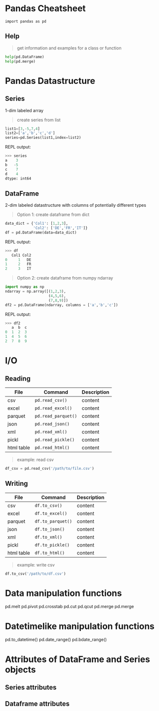 # Pandas Cheatsheet

```
import pandas as pd
``` 

## Help

> get information and examples for a class or function

```python
help(pd.DataFrame)
help(pd.merge)
```

# Pandas Datastructure
## Series
1-dim labeled array
> create series from list 
```python
list1=[3,-5,7,4]
list2=['a','b','c','d']
series=pd.Series(list1,index=list2)
``` 
REPL output:
```python
>>> series
a    3
b   -5
c    7
d    4
dtype: int64 
``` 

## DataFrame
2-dim labeled datastructure with columns of potentially different types

> Option 1: create dataframe from dict
```python
data_dict = {'Col1': [1,2,3],
             'Col2': ['DE','FR','IT']}
df = pd.DataFrame(data=data_dict) 
``` 

REPL output:
```python
>>> df
   Col1 Col2
0     1   DE
1     2   FR
2     3   IT
```

> Option 2: create dataframe from numpy ndarray
```python
import numpy as np
ndarray = np.array([(1,2,3),
                    (4,5,6),
                    (7,8,9)])
df2 = pd.DataFrame(ndarray, columns = ['a','b','c']) 
``` 

REPL output:
```python
>>> df2
   a  b  c
0  1  2  3
1  4  5  6
2  7  8  9
```

# I/O

## Reading

| File | Command | Description |
| --- | --- | --- |
| csv | `pd.read_csv()` | content |
| excel | `pd.read_excel()` | content |
| parquet | `pd.read_parquet()` | content |
| json | `pd.read_json()` | content |
| xml | `pd.read_xml()` | content |
| pickl | `pd.read_pickle()` | content |
| html table | `pd.read_html()` | content |

> example: read csv
```python
df_csv = pd.read_csv('/path/to/file.csv') 
``` 

## Writing

| File | Command | Description |
| --- | --- | --- |
| csv | `df.to_csv()` | content |
| excel | `df.to_excel()` | content |
| parquet | `df.to_parquet()` | content |
| json | `df.to_json()` | content |
| xml | `df.to_xml()` | content |
| pickl | `df.to_pickle()` | content |
| html table | `df.to_html()` | content |

> example: write csv
```python
df.to_csv('/path/to/df.csv') 
``` 

# Data manipulation functions
pd.melt
pd.pivot
pd.crosstab
pd.cut
pd.qcut
pd.merge
pd.merge

# Datetimelike manipulation functions
pd.to_datetime()
pd.date_range()
pd.bdate_range()

# Attributes of DataFrame and Series objects
## Series attributes

## Dataframe attributes


